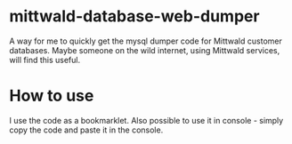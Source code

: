 # mittwald-database-web-dumper

A way for me to quickly get the mysql dumper code for Mittwald customer databases. Maybe someone on the wild internet, using Mittwald services, will find this useful. 

# How to use

I use the code as a bookmarklet. Also possible to use it in console - simply copy the code and paste it in the console.  
